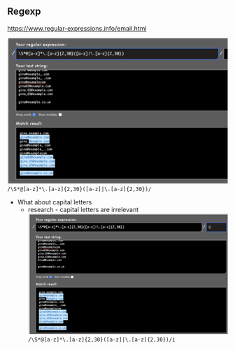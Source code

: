 ## Regexp 

https://www.regular-expressions.info/email.html

![](pictures/regexp.png)
`/\S*@[a-z]*\.[a-z]{2,30}([a-z]|\.[a-z]{2,30})/`

- What  about capital letters 
  - research - capital letters are irrelevant 
![](pictures/regexp_case_insensitive.png)
`/\S*@[a-z]*\.[a-z]{2,30}([a-z]|\.[a-z]{2,30})/i`